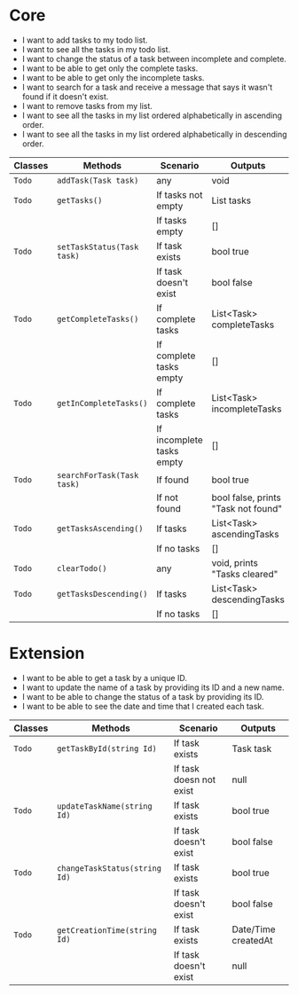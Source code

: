# Core
- I want to add tasks to my todo list.
- I want to see all the tasks in my todo list.
- I want to change the status of a task between incomplete and complete.
- I want to be able to get only the complete tasks.
- I want to be able to get only the incomplete tasks.
- I want to search for a task and receive a message that says it wasn't found if it doesn't exist.
- I want to remove tasks from my list.
- I want to see all the tasks in my list ordered alphabetically in ascending order.
- I want to see all the tasks in my list ordered alphabetically in descending order.

| Classes         | Methods                                     | Scenario                  | Outputs                               |
|-----------------|---------------------------------------------|---------------------------|---------------------------------------|
| `Todo`	        | `addTask(Task task)`                        | any			                  | void			                            |
| `Todo`          | `getTasks()`                                | If tasks not empty	      | List<Task> tasks                      |
|                 |                                             | If tasks empty            | []                                    |
| `Todo`	        | `setTaskStatus(Task task)`                  | If task exists            | bool true			                        |
|                 |                                             | If task doesn't exist     | bool false                            |
| `Todo`	        | `getCompleteTasks()`                      | If complete tasks         | List\<Task\> completeTasks       	      |
|                 |                                             | If complete tasks empty   | []                                    |
| `Todo`	        | `getInCompleteTasks()`                    | If complete tasks         | List\<Task\> incompleteTasks            |
|                 |                                             | If incomplete tasks empty | []       	                            |
| `Todo`	        | `searchForTask(Task task)`                  | If found			            | bool true 			                        |
|                 |                                             | If not found			        | bool false, prints "Task not found" |
| `Todo`	        | `getTasksAscending()`                       | If tasks                  | List\<Task\> ascendingTasks             |
|                 |                                             | If no tasks               | []                                    |
| `Todo`	        | `clearTodo()`                               | any                       | void, prints "Tasks cleared"            |
| `Todo`	        | `getTasksDescending()`                      | If tasks                  | List\<Task\> descendingTasks            |
|                 |                                             | If no tasks               | []                                    |


# Extension
- I want to be able to get a task by a unique ID.
- I want to update the name of a task by providing its ID and a new name.
- I want to be able to change the status of a task by providing its ID.
- I want to be able to see the date and time that I created each task.

| Classes         | Methods                                     | Scenario                  | Outputs                       |
|-----------------|---------------------------------------------|---------------------------|-------------------------------|
| `Todo`          | `getTaskById(string Id)`                    | If task exists	          | Task task                     |
|                 |                                             | If task doesn not exist   | null                          |
| `Todo`          | `updateTaskName(string Id)`                 | If task exists	        | bool true                     |
|                 |                                             | If task doesn't exist     | bool false                    |
| `Todo`          | `changeTaskStatus(string Id)`               | If task exists	        | bool true                     |
|                 |                                             | If task doesn't exist     | bool false                    |
| `Todo`          | `getCreationTime(string Id)`                | If task exists	        | Date/Time createdAt           |
|                 |                                             | If task doesn't exist     | null                          |
